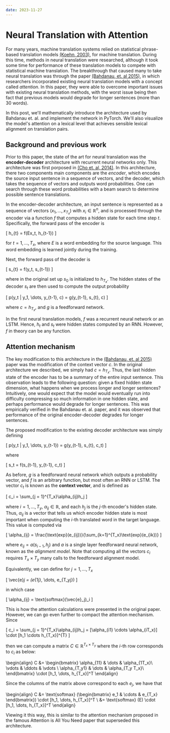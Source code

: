 ```yaml
---
date: 2023-11-27
---
```


# Neural Translation with Attention

For many years, machine translation systems relied on statistical phrase-based translation models [(Koehn, 2003)](https://doi.org/10.3115/1073445.1073462), for machine translation. 
During this time, methods in neural translation were researched, although it took some time for performance of these translation 
models to compete with statistical machine translation. The breakthrough that caused many to take neural translation was through the paper 
[(Bahdanau, et. al 2015)](https://arxiv.org/pdf/1409.0473.pdf), in which researchers incorporated existing neural translation models with a concept called *attention*. In this paper, they were able to overcome important issues with existing neural translation methods,
with the worst issue being then fact that previous models would degrade for longer sentences (more than 30 words).  

<!-- more -->

In this post, we'll mathematically introduce the architecture used by Bahdanau et. al. and implement the network in PyTorch. We'll 
also visualize the model's attention on a lexical level that achieves sensible lexical alignment on translation pairs. 

## Background and previous work
Prior to this paper, the state of the art for neural translation was the **encoder-decoder** architecture with recurrent neural networks only. 
This architecture was first porposed in [(Cho et. al, 2014)](https://arxiv.org/pdf/1406.1078.pdf). 
In this architecture, there two components main components are the *encoder*, which encodes the source input sentence in a sequence of vectors, and the decoder, which takes the sequence of vectors and outputs word probabilities. One can search through these word probabilities with a beam search to determine possible 
sentence translations. 

In the encoder-decoder architecture, an input sentence is represented as a sequence of vectors $(x_1, \dots, x_{T_x})$ with $x_i \in \mathbb{R}^n$, and is processed through the encoder via a function $f$ that computes a hidden state for each time step $t$. Specifically,
the forward pass of the encoder is

\[
    h_{t} = f(Ex_t, h_{t-1})
\]

for $t = 1, \dots, T_x$, where $E$ is a word embedding for the source language. This word embedding is learned 
jointly during the training. 

Next, the forward pass of the decoder is 

\[
    s_{t} = f(y_t, s_{t-1})
\]

where in the original set up $s_0$ is initialized to $h_{T_x}$. The hidden states of the decoder $s_t$ are then used to compute the output probability 

\[
    p(y_t | y_1, \dots, y_{t-1}, c) = g(y_{t-1}, s_{t}, c)
\]

where $c = h_{T_x}$, and $g$ is a feedforward network. 

In the first neural translation models, $f$ was a recurrent neural network or an LSTM. Hence, $h_t$ and $s_t$ were hidden states computed by an RNN. However, $f$ in theory can be any function.

## Attention mechanism 

The key modification to this architecture in the  [(Bahdanau, et. al 2015)](https://arxiv.org/pdf/1409.0473.pdf) paper was the modification of the 
context vector $c$. In the original architecture we described, we simply had $c = h_{T_x}$. Thus, the last hidden state of the encoder has to 
be a summary of the entire input sentence. This observation leads to the following question: given a fixed hidden state dimension, what happens when 
we process longer and longer sentences? Intuitively, one would expect that the model would eventually run into difficulty compressing 
so much information in one hidden state, and perhaps performance would degrade for longer sentences. This was empirically verified in the 
Bahdanau et. al. paper, and it was observed that performance of the original encoder-decoder degrades for longer sentences. 

The proposed modification to the existing decoder architecture was simply defining 

\[
    p(y_t | y_1, \dots, y_{t-1}) = g(y_{t-1}, s_{t}, c_t)
\]

where 

\[
    s_t = f(s_{t-1}, y_{t-1}, c_t)
\]

As before, $g$ is a feedforward neural network which outputs a probability vector, and $f$ is an arbitrary function, but most often an RNN or LSTM. 
The vector $c_t$ is known as the **context vector**, and is defined as 

\[
    c_i = \sum_{j = 1}^{T_x}\alpha_{ij}h_j 
\]

where $i = 1, \dots, T_y$, $\alpha_{ij} \in \mathbb{R}$, and 
each $h_j$ is the $j$-th encoder's hidden state. Thus, $\alpha_{ij}$ is a vector that tells us which encoder hidden state is most 
important when computing the $i$-th translated word in the target language. This value is computed via 

\[
    \alpha_{ij} = \frac{\text{exp}(e_{ij})}{\sum_{k=1}^{T_x}\text{exp}(e_{ik})}
\]

where $e_{ij} = a(s_{i-1}, h_j)$ and $a$ is a single layer feedforward neural network, known as the *alignment model*. 
Note that computing all the vectors $c_i$ requires $T_x \times T_y$ many calls to the feedforward alignment model. 

Equivalently, we can define for $j = 1, \dots, T_x$

\[
    \vec{e}_j = (e_{1j}, \dots, e_{T_yj})
\]

in which case 

\[
    \alpha_{ij} = \text{softmax}(\vec{e}_j)_i
\]

This is how the attention calculations were presented in the original paper. However, 
we can go even further to compact the attention mechanism. Since 

\[
    c_i = \sum_{j = 1}^{T_x}\alpha_{ij}h_j = [\alpha_{i1} \cdots \alpha_{iT_x}] \cdot [h_1 \cdots h_{T_x}]^{T}
\]

then we can compute a matrix $C \in \mathbb{R}^{T_x \times T_y}$ where the $i$-th row corresponds to $c_i$ as below:

\begin{align}
    C &= 
    \begin{bmatrix}
    \alpha_{11} & \dots & \alpha_{1T_x}\\
    \vdots & \ddots & \vdots \\
    \alpha_{T_y1} & \dots & \alpha_{T_y T_x}\\
    \end{bmatrix}
    \cdot 
    [h_1, \dots, h_{T_x}]^T
\end{align}

Since the columns of the matrix above correspond to each $e_j$, we have that 

\begin{align}
    C &=
    \text{softmax} (\begin{bmatrix} e_1  & \cdots & e_{T_x} \end{bmatrix})
    \cdot 
    [h_1, \dots, h_{T_x}]^T \\
    &=
    \text{softmax} (E)
    \cdot 
    [h_1, \dots, h_{T_x}]^T 
\end{align}

Viewing it this way, this is similar to the attention mechanism proposed in the famous Attention is All You Need paper that superseded this architecture. 

